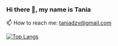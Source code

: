 ### Hi there 👋, my name is Tania

<!--
**tdiazvi/tdiazvi** is a ✨ _special_ ✨ repository because its `README.md` (this file) appears on your GitHub profile.

Here are some ideas to get you started:

- 🔭 I’m currently working on ...
- 🌱 I’m currently learning ...
- 👯 I’m looking to collaborate on ...
- 🤔 I’m looking for help with ...
- 💬 Ask me about ...
- 📫 How to reach me: ...
- 😄 Pronouns: ...
- ⚡ Fun fact: ...
-->

📫 How to reach me: taniadzv@gmail.com

[![Top Langs](https://github-readme-stats.vercel.app/api/top-langs/?username=tdiazvi)](https://github.com/anuraghazra/github-readme-stats)
